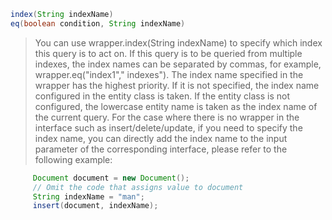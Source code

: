 ````java
index(String indexName)
eq(boolean condition, String indexName)
````
> You can use wrapper.index(String indexName) to specify which index this query is to act on. If this query is to be queried from multiple indexes, the index names can be separated by commas, for example, wrapper.eq("index1"," indexes").
> The index name specified in the wrapper has the highest priority. If it is not specified, the index name configured in the entity class is taken. If the entity class is not configured, the lowercase entity name is taken as the index name of the current query.
> For the case where there is no wrapper in the interface such as insert/delete/update, if you need to specify the index name, you can directly add the index name to the input parameter of the corresponding interface, please refer to the following example:

````java
     Document document = new Document();
     // Omit the code that assigns value to document
     String indexName = "man";
     insert(document, indexName);
````